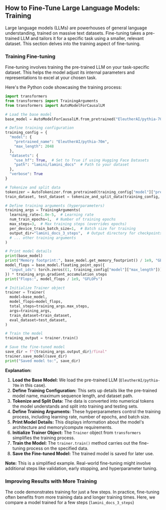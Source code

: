 ## How to Fine-Tune Large Language Models: Training

Large language models (LLMs) are powerhouses of general language understanding, trained on massive text datasets. Fine-tuning takes a pre-trained LLM and tailors it for a specific task using a smaller, relevant dataset. This section delves into the training aspect of fine-tuning.

### Training Fine-tuning

Fine-tuning involves training the pre-trained LLM on your task-specific dataset. This helps the model adjust its internal parameters and representations to excel at your chosen task.

Here's the Python code showcasing the training process:

```python
import transformers
from transformers import TrainingArguments
from transformers import AutoModelForCausalLM

# Load the base model
base_model = AutoModelForCausalLM.from_pretrained("EleutherAI/pythia-70m")

# Define training configuration
training_config = {
  "model": {
    "pretrained_name": "EleutherAI/pythia-70m",
    "max_length": 2048
  },
  "datasets": {
    "use_hf": True,  # Set to True if using Hugging Face Datasets
    "path": "lamini/lamini_docs"  # Path to your dataset
  },
  "verbose": True
}

# Tokenize and split data
tokenizer = AutoTokenizer.from_pretrained(training_config["model"]["pretrained_name"])
train_dataset, test_dataset = tokenize_and_split_data(training_config, tokenizer)

# Define training arguments (hyperparameters)
training_args = TrainingArguments(
  learning_rate=1.0e-5,  # Learning rate
  num_train_epochs=1,  # Number of training epochs
  max_steps=3,  # Max training steps (overrides epochs)
  per_device_train_batch_size=1,  # Batch size for training
  output_dir="lamini_docs_3_steps",  # Output directory for checkpoints
  # ... other training arguments
)

# Print model details
print(base_model)
print("Memory footprint:", base_model.get_memory_footprint() / 1e9, "GB")
model_flops = base_model.floating_point_ops({
  "input_ids": torch.zeros((1, training_config["model"]["max_length"]))
}) * training_args.gradient_accumulation_steps
print("Flops:", model_flops / 1e9, "GFLOPs")

# Initialize Trainer object
trainer = Trainer(
  model=base_model,
  model_flops=model_flops,
  total_steps=training_args.max_steps,
  args=training_args,
  train_dataset=train_dataset,
  eval_dataset=test_dataset,
)

# Train the model
training_output = trainer.train()

# Save the fine-tuned model
save_dir = f"{training_args.output_dir}/final"
trainer.save_model(save_dir)
print("Saved model to:", save_dir)
```

**Explanation:**

1. **Load the Base Model:** We load the pre-trained LLM (`EleutherAI/pythia-70m` in this case).
2. **Define Training Configuration:** This sets up details like the pre-trained model name, maximum sequence length, and dataset path.
3. **Tokenize and Split Data:** The data is converted into numerical tokens the model understands and split into training and testing sets.
4. **Define Training Arguments:** These hyperparameters control the training process, including learning rate, number of epochs, and batch size.
5. **Print Model Details:** This displays information about the model's architecture and memory/compute requirements.
6. **Initialize Trainer Object:** The `Trainer` object from `transformers` simplifies the training process.
7. **Train the Model:** The `trainer.train()` method carries out the fine-tuning process on the specified data.
8. **Save the Fine-tuned Model:** The trained model is saved for later use.

**Note:** This is a simplified example. Real-world fine-tuning might involve additional steps like validation, early stopping, and hyperparameter tuning.

###  Improving Results with More Training

The code demonstrates training for just a few steps. In practice, fine-tuning often benefits from more training data and longer training times. Here, we compare a model trained for a few steps (`lamini_docs_3_steps`)